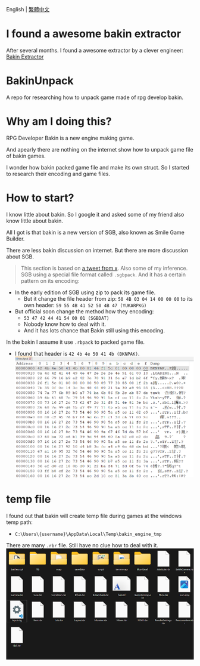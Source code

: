 English | [繁體中文](README_TCH.md)
# I found a awesome bakin extractor
After several months. I found a awesome extractor by a clever engineer: [Bakin Extractor](https://github.com/HNIdesu/BakinExtractor/tree/main)
# BakinUnpack
A repo for researching how to unpack game made of rpg develop bakin.

# Why am I doing this?
RPG Developer Bakin is a new engine making game.

And apearly there are nothing on the internet show how to unpack game file of bakin games.

I wonder how bakin packed game file and make its own struct. So I started to research their encoding and game files.

# How to start?
I know little about bakin. So I google it and asked some of my friend also know little about bakin.

All I got is that bakin is a new version of SGB, also known as Smile Game Builder.

There are less bakin discussion on internet. But there are more discussion about SGB.

> This section is based on [a tweet from x](https://twitter.com/KerokeroCoder/status/1120027976320421888).
> Also some of my inference.
SGB using a special file format called ```.sgbpack```. And it has a certain pattern on its encoding:
* In the early edition of SGB using zip to pack its game file.
  * But it change the file header from zip: ```50 4B 03 04 14 00 00 00``` to its own header: ```59 55 4B 41 52 50 4B 47 (YUKARPKG)```
* But official soon change the method how they encoding:
  * ```53 47 42 44 41 54 00 01 (SGBDAT)```
  * Nobody know how to deal with it.
  * And it has lots chance that Bakin still using this encoding.

In the bakin I assume it use ```.rbpack``` to packed game file.
* I found that header is ```42 4b 4e 50 41 4b (BKNPAK)```.
![rbpack_hex](image/rbpack_hex.png)

# temp file
I found out that bakin will create temp file during games at the windows temp path:
* ```C:\Users\{username}\AppData\Local\Temp\bakin_engine_tmp```

There are many ```.rbr``` file. Still have no clue how to deal with it.
![temp_files](image/temp_files.png)
